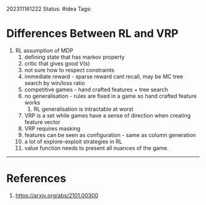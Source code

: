 202311161222
Status: #idea
Tags:

# Differences Between RL and VRP

1. RL assumption of MDP
	1. defining state that has markov property
	2. critic that gives good V(s)
	3. not sure how to respect constraints
	4. immediate reward - sparse reward cant recall, may be MC tree search by win/loss ratio
	5. competitive games - hand crafted features + tree search
	6. no generalisation - rules are fixed  in a game so hand crafted feature works
		1. RL generalisation is intractable at worst 
	7. VRP is a set while games have a sense of direction when creating feature vector
	8. VRP requires masking
	9. features can be seen as configuration - same as column generation
	10. a lot of explore-exploit strategies in RL
	11. value function needs to present all nuances of the game.
---
# References

1. https://arxiv.org/abs/2101.00300